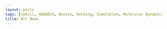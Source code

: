 ```yaml
---
layout: posts
tags: [Jekyll, HADDOCK, Bonvin, Docking, Simulation, Molecular Dynamics, Structural Biology, Computational Biology, Modelling, Protein Structure]
title: All News
---
```

